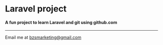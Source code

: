 # Laravel project 

#### A fun project to learn Laravel and git using github.com

---

Email me at [bzsmarketing@gmail.com](Mailto:bzsmarketing@gmail.com)